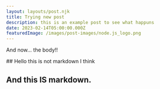 ```yaml
---
layout: layouts/post.njk
title: Trying new post
description: this is an example post to see what happuns
date: 2023-02-14T05:00:00.000Z
featuredImage: /images/post-images/node.js_logo.png
---
```

A﻿nd now... the body!!



\#﻿# Hello this is not markdown I think



## A﻿nd this IS markdown.